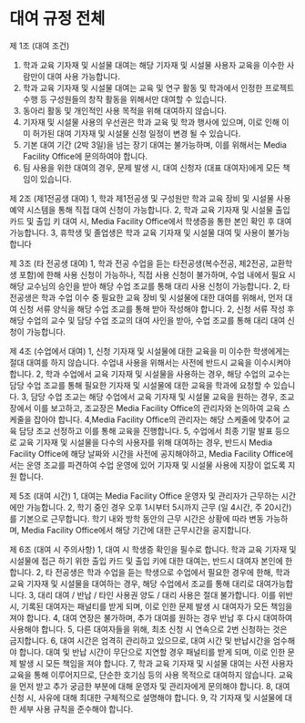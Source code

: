 # 대여 규정 전체

제 1조 (대여 조건)

1. 학과 교육 기자재 및 시설물 대여는 해당 기자재 및 시설물 사용자 교육을 이수한 사람만이 대여 사용 가능합니다.
2. 학과 교육 기자재 및 시설물 대여는 교육 및 연구 활동 및 학과에서 인정한 프로젝트 수행 등 구성원들의 창작 활동을 위해서만 대여할 수 있습니다.
3. 동아리 활동 및 개인적인 사용 목적을 위해 대여하지 않습니다.
4. 기자재 및 시설물 사용의 우선권은 학과 교육 및 학과 행사에 있으며, 이로 인해 이미 허가된 대여 기자재 및 시설물 신청 일정이 변경 될 수 있습니다.
5. 기본 대여 기간 (2박 3일)을 넘는 장기 대여는 불가능하며, 이를 위해서는 Media Facility Office에 문의하여야 합니다.
6. 팀 사용을 위한 대여의 경우, 문제 발생 시, 대여 신청자 (대표 대여자)에게 모든 책임이 있습니다.

제 2조 (제1전공생 대여)
1, 학과 제1전공생 및 구성원만 학과 교육 장비 및 시설물 사용 예약 시스템을 통해 직접 대여 신청이 가능합니다.
2, 학과 교육 기자재 및 시설물 출입 카드 및 출입 키 대여 시, Media Facility Office에서 학생증을 통한 본인 확인 후 대여 가능합니다.
3, 휴학생 및 졸업생은 학과 교육 기자재 및 시설물 대여 및 사용이 불가능 합니다 

제 3조 (타 전공생 대여)
1, 학과 전공 수업을 듣는 타전공생(복수전공, 제2전공, 교환학생 포함)에 한해 사용 신청이 가능하나, 직접 사용 신청이 불가하며, 수업 내에서 필요 시 해당 교수님의 승인을 받아 해당 수업 조교를 통해 대리 사용 신청이 가능합니다.
2, 타 전공생은 학과 수업 이수 중 필요한 교육 장비 및 시설물에 대한 대여를 위해서, 먼저 대여 신청 서류 양식을 해당 수업 조교를 통해 받아 작성해야 합니다.
2, 신청 서류 작성 후 해당 수업의 교수 및 담당 수업 조교의 대여 사인을 받아, 수업 조교를 통해 대리 대여 신청이 가능합니다.

제 4조 (수업에서 대여)
1, 신청 기자재 및 시설물에 대한 교육을 미 이수한 학생에게는 절대 대여를 하지 않습니다. 수업내 사용을 위해서는 사전에 반드시 교육을 이수시켜야 합니다.
2, 학과 수업에서  교육 기자재 및 시설물을 사용하는 경우, 해당 수업의 교수는 담당 수업 조교를 통해 필요한 기자재 및 시설물에 대한 교육을 학과에 요청할 수 있습니다.
3, 담당 수업 조교는 해당 수업에서 교육 기자재 및 시설물 교육을 원하는 경우, 조교장에서 이를 보고하고, 조교장은 Media Facility Office의 관리자와 논의하여 교육 스케줄을 잡아야 합니다.
4,Media Facility Office의 관리자는 해당 스케줄에 맞추어 교육 담당 조교 선정하고 이를 통해 교육을 진행합니다.
5, 수업에서 최종 기말 발표 등으로 교육 기자재 및 시설물을 다수의 사용자를 위해 대여하는 경우, 반드시 Media Facility Office에 해당 날짜와 시간을 사전에 공지해야하고, Media Facility Office에서는 운영 조교를 파견하여 수업 운영에 있어 기자재 및 시설물 사용에 지장이 없도록 지원 합니다.

제 5조 (대여 시간)
1, 대여는 Media Facility Office 운영자 및 관리자가 근무하는 시간에만 가능합니다.
2, 학기 중인 경우 오후 1시부터 5시까지 근무 (일 4시간, 주 20시간)를 기본으로 근무합니다. 학기 내와 방학 동안의 근무 시간은 상황에 따라 변동 가능하며, Media Facility Office에서 해당 기간에 대한 근무시간을 공지합니다.

제 6조 (대여 시 주의사항)
1, 대여 시 학생증 확인을 필수로 합니다. 학과 교육 기자재 및 시설물에 접근 하기 위한 출입 카드 및 출입 키에 대한 대여는, 반드시 대여자 본인에 한합니다.
2, 타 전공생은 학과 수업을 듣는 학생으로 수업에서 필요한 경우에 한해, 학과 교육 기자재 및 시설물을 대여하는 경우, 해당 수업에서 조교를 통해 대리로 대여가능합니다.
3, 대리 대여 / 반납 / 타인 사용권 양도 / 대리 사용은 절대 불가합니다. 이를 위반 시, 기록된 대여자는 패널티를 받게 되며, 이로 인한 문제 발생 시 대여자가 모든 책임을 져야 합니다.
4, 대여 연장은 불가하며, 추가 대여를 원하는 경우 반납 후 다시 대여하여 사용해야 합니다.
5, 다른 대여자들을 위해, 최초 신청 시 연속으로 2번 신청하는 것은 금지합니다.
6, 대여 시간은 엄격히 관리하고 있으므로, 대여 시간 및 반납시간을 엄수해야 합니다. 대여 및 반납 시간이 무단으로 지연할 경우 패널티를 받게 되며, 이로 인한 문제 발생 시 모든 책임을 져야 합니다.
7, 학과 교육 기자재 및 시설물 대여는 사전 사용자 교육을 통해 이루어지므로, 단순한 호기심 등의 사용 목적으로 대여하지 않습니다. 교육을 먼저 받고 추가 궁금한 부분에 대해 운영자 및 관리자에게 문의해야 합니다.
8, 대여신청 시, 사유에 대해 최대한 구체적으로 설명해야 합니다.
9, 각 기자재 및 시설물에 대한 세부 사용 규칙을 준수해야 합니다.
